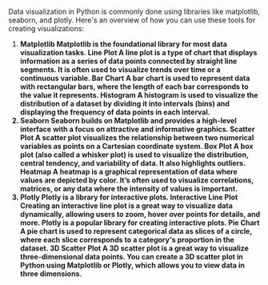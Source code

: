 Data visualization in Python is commonly done using libraries like matplotlib, seaborn, and plotly. Here's an overview of how you can use these tools for creating visualizations:
1. <b>Matplotlib<b>
Matplotlib is the foundational library for most data visualization tasks.
Line Plot
A line plot is a type of chart that displays information as a series of data points connected by straight line segments. It is often used to visualize trends over time or a continuous variable.
Bar Chart
A bar chart is used to represent data with rectangular bars, where the length of each bar corresponds to the value it represents.
Histogram
A histogram is used to visualize the distribution of a dataset by dividing it into intervals (bins) and displaying the frequency of data points in each interval.
3. Seaborn
Seaborn builds on Matplotlib and provides a high-level interface with a focus on attractive and informative graphics.
Scatter Plot
A scatter plot visualizes the relationship between two numerical variables as points on a Cartesian coordinate system.
Box Plot
A box plot (also called a whisker plot) is used to visualize the distribution, central tendency, and variability of data. It also highlights outliers.
Heatmap
A heatmap is a graphical representation of data where values are depicted by color. It’s often used to visualize correlations, matrices, or any data where the intensity of values is important. 
4. Plotly
Plotly is a library for interactive plots.
Interactive Line Plot
Creating an interactive line plot is a great way to visualize data dynamically, allowing users to zoom, hover over points for details, and more. Plotly is a popular library for creating interactive plots. 
Pie Chart
A pie chart is used to represent categorical data as slices of a circle, where each slice corresponds to a category's proportion in the dataset. 
3D Scatter Plot
A 3D scatter plot is a great way to visualize three-dimensional data points. You can create a 3D scatter plot in Python using Matplotlib or Plotly, which allows you to view data in three dimensions.
